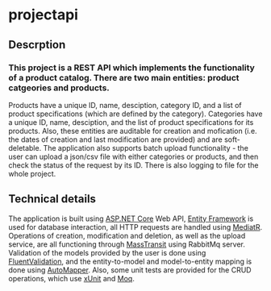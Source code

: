 # projectapi
## Descrption
### This project is a REST API which implements the functionality of a product catalog. There are two main entities: product catgeories and products. 
Products have a unique ID, name, desciption, category ID, and a list of product specifications (which are defined by the category).
Categories have a unique ID, name, desciption, and the list of product specifications for its products.
Also, these entities are auditable for creation and mofication (i.e. the dates of creation and last modification are provided) and are soft-deletable.
The application also supports batch upload functionality - the user can upload a json/csv file with either categories or products, and then 
check the status of the request by its ID. There is also logging to file for the whole project.
## Technical details
The application is built using [ASP.NET Core](https://github.com/dotnet/aspnetcore) Web API, 
[Entity Framework](https://github.com/dotnet/efcore) is used for database interaction, all HTTP requests are handled 
using [MediatR](https://github.com/jbogard/MediatR).
Operations of creation, modification and deletion, as well as the upload service, are all functioning 
through [MassTransit](https://github.com/MassTransit/MassTransit)
using RabbitMq server.
Validation of the models provided by the user is done using [FluentValidation](https://github.com/FluentValidation/FluentValidation), 
and the entity-to-model and model-to-entity mapping is done using [AutoMapper](https://github.com/AutoMapper/AutoMapper).
Also, some unit tests are provided for the CRUD operations, which use [xUnit](https://github.com/xunit/xunit) and [Moq](https://github.com/moq/moq).
